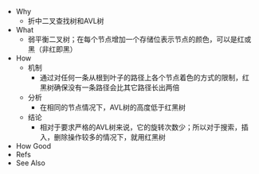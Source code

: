 - Why
	- 折中二叉查找树和AVL树
- What
	- 弱平衡二叉树；在每个节点增加一个存储位表示节点的颜色，可以是红或黑（非红即黑）
- How
	- 机制
		- 通过对任何一条从根到叶子的路径上各个节点着色的方式的限制，红黑树确保没有一条路径会比其它路径长出两倍
	- 分析
		- 在相同的节点情况下，AVL树的高度低于红黑树
	- 结论
		- 相对于要求严格的AVL树来说，它的旋转次数少；所以对于搜索，插入，删除操作较多的情况下，就用红黑树
- How Good
- Refs
- See Also
